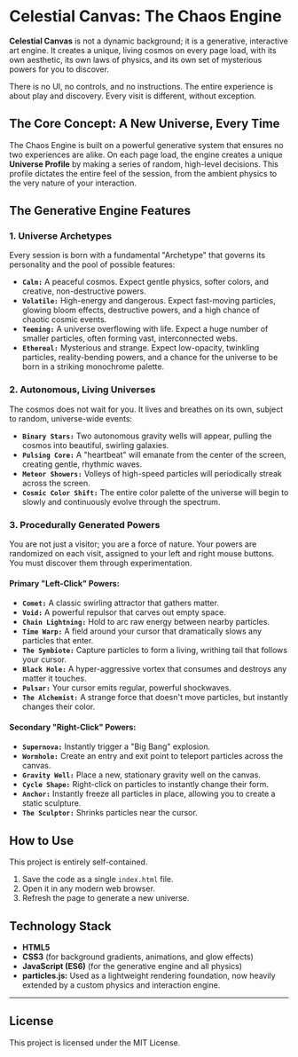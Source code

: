 # Celestial Canvas: The Chaos Engine

**Celestial Canvas** is not a dynamic background; it is a generative, interactive art engine. It creates a unique, living cosmos on every page load, with its own aesthetic, its own laws of physics, and its own set of mysterious powers for you to discover.

There is no UI, no controls, and no instructions. The entire experience is about play and discovery. Every visit is different, without exception.

## The Core Concept: A New Universe, Every Time

The Chaos Engine is built on a powerful generative system that ensures no two experiences are alike. On each page load, the engine creates a unique **Universe Profile** by making a series of random, high-level decisions. This profile dictates the entire feel of the session, from the ambient physics to the very nature of your interaction.

## The Generative Engine Features

### 1. Universe Archetypes
Every session is born with a fundamental "Archetype" that governs its personality and the pool of possible features:

*   **`Calm:`** A peaceful cosmos. Expect gentle physics, softer colors, and creative, non-destructive powers.
*   **`Volatile:`** High-energy and dangerous. Expect fast-moving particles, glowing bloom effects, destructive powers, and a high chance of chaotic cosmic events.
*   **`Teeming:`** A universe overflowing with life. Expect a huge number of smaller particles, often forming vast, interconnected webs.
*   **`Ethereal:`** Mysterious and strange. Expect low-opacity, twinkling particles, reality-bending powers, and a chance for the universe to be born in a striking monochrome palette.

### 2. Autonomous, Living Universes
The cosmos does not wait for you. It lives and breathes on its own, subject to random, universe-wide events:

*   **`Binary Stars:`** Two autonomous gravity wells will appear, pulling the cosmos into beautiful, swirling galaxies.
*   **`Pulsing Core:`** A "heartbeat" will emanate from the center of the screen, creating gentle, rhythmic waves.
*   **`Meteor Showers:`** Volleys of high-speed particles will periodically streak across the screen.
*   **`Cosmic Color Shift:`** The entire color palette of the universe will begin to slowly and continuously evolve through the spectrum.

### 3. Procedurally Generated Powers
You are not just a visitor; you are a force of nature. Your powers are randomized on each visit, assigned to your left and right mouse buttons. You must discover them through experimentation.

#### **Primary "Left-Click" Powers:**
*   **`Comet:`** A classic swirling attractor that gathers matter.
*   **`Void:`** A powerful repulsor that carves out empty space.
*   **`Chain Lightning:`** Hold to arc raw energy between nearby particles.
*   **`Time Warp:`** A field around your cursor that dramatically slows any particles that enter.
*   **`The Symbiote:`** Capture particles to form a living, writhing tail that follows your cursor.
*   **`Black Hole:`** A hyper-aggressive vortex that consumes and destroys any matter it touches.
*   **`Pulsar:`** Your cursor emits regular, powerful shockwaves.
*   **`The Alchemist:`** A strange force that doesn't move particles, but instantly changes their color.

#### **Secondary "Right-Click" Powers:**
*   **`Supernova:`** Instantly trigger a "Big Bang" explosion.
*   **`Wormhole:`** Create an entry and exit point to teleport particles across the canvas.
*   **`Gravity Well:`** Place a new, stationary gravity well on the canvas.
*   **`Cycle Shape:`** Right-click on particles to instantly change their form.
*   **`Anchor:`** Instantly freeze all particles in place, allowing you to create a static sculpture.
*   **`The Sculptor:`** Shrinks particles near the cursor.

## How to Use

This project is entirely self-contained.

1.  Save the code as a single `index.html` file.
2.  Open it in any modern web browser.
3.  Refresh the page to generate a new universe.

## Technology Stack

*   **HTML5**
*   **CSS3** (for background gradients, animations, and glow effects)
*   **JavaScript (ES6)** (for the generative engine and all physics)
*   **particles.js:** Used as a lightweight rendering foundation, now heavily extended by a custom physics and interaction engine.

---

## License

This project is licensed under the MIT License.
